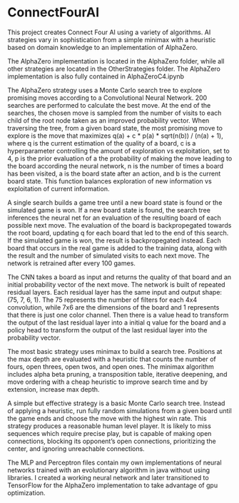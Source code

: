 # ConnectFourAI
This project creates Connect Four AI using a variety of algorithms. AI strategies vary in sophistication from a simple minimax with a heuristic based on domain knowledge to an implementation of AlphaZero.

The AlphaZero implementation is located in the AlphaZero folder, while all other strategies are located in the OtherStrategies folder. The AlphaZero implementation is also fully contained in AlphaZeroC4.ipynb

The AlphaZero strategy uses a Monte Carlo search tree to explore promising moves according to a Convolutional Neural Network. 200 searches are performed to calculate the best move. At the end of the searches, the chosen move is sampled from the number of visits to each child of the root node taken as an improved probability vector. When traversing the tree, from a given board state, the most promising move to explore is the move that maximizes q(a) + c * p(a) * sqrt(n(b)) / (n(a) + 1), where q is the current estimation of the quality of a board, c is a hyperparameter controlling the amount of exploration vs exploitation, set to 4, p is the prior evaluation of a the probability of making the move leading to the board according the neural network, n is the number of times a board has been visited, a is the board state after an action, and b is the current board state. This function balances exploration of new information vs exploitation of current information.

A single search builds a game tree until a new board state is found or the simulated game is won. If a new board state is found, the search tree inferences the neural net for an evaluation of the resulting board of each possible next move. The evaluation of the board is backpropegated towards the root board, updating q for each board that led to the end of this search. If the simulated game is won, the result is backpropegated instead. Each board that occurs in the real game is added to the training data, along with the result and the number of simulated visits to each next move. The network is retrained after every 100 games.

The CNN takes a board as input and returns the quality of that board and an initial probability vector of the next move. The network is built of repeated residual layers. Each residual layer has the same input and output shape: (75, 7, 6, 1). The 75 represents the number of filters for each 4x4 convolution, while 7x6 are the dimensions of the board and 1 represents that there is just one color channel. Then there is a value head to transform the output of the last residual layer into a initial q value for the board and a policy head to transform the output of the last residual layer into the probability vector.

The most basic strategy uses minimax to build a search tree. Positions at the max depth are evaluated with a heuristic that counts the number of fours, open threes, open twos, and open ones. The minimax algorithm includes alpha beta pruning, a transposition table, iterative deepening, and move ordering with a cheap heuristic to improve search time and by extension, increase max depth.

A simple but effective strategy is a basic Monte Carlo search tree. Instead of applying a heuristic, run fully random simulations from a given board until the game ends and choose the move with the highest win rate. This strategy produces a reasonable human level player. It is likely to miss sequences which require precise play, but is capable of making open connections, blocking its opponent’s open connections, prioritizing the center, and ignoring unreachable connections.

The MLP and Perceptron files contain my own implementations of neural networks trained with an evolutionary algorithm in java without using libraries. I created a working neural network and later transitioned to TensorFlow for the AlphaZero implementation to take advantage of gpu optimization.

